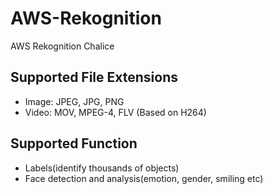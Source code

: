 # AWS-Rekognition

AWS Rekognition Chalice

## Supported File Extensions

* Image: JPEG, JPG, PNG
* Video: MOV, MPEG-4, FLV (Based on H264)

## Supported Function

* Labels(identify thousands of objects)
* Face detection and analysis(emotion, gender, smiling etc)
